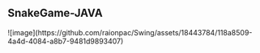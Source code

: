 
<h2><a>SnakeGame-JAVA</h2></p>
![image](https://github.com/raionpac/Swing/assets/18443784/118a8509-4a4d-4084-a8b7-9481d9893407)
